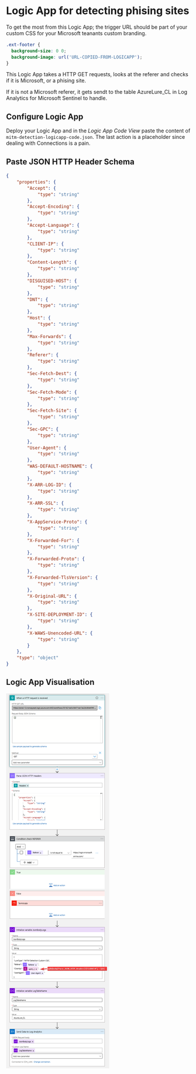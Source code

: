 # Logic App for detecting phising sites

To get the most from this Logic App; the trigger URL should be part of your custom CSS for your Microsoft teanants custom branding.

```css
.ext-footer {
  background-size: 0 0;
  background-image: url('URL-COPIED-FROM-LOGICAPP');
}
```

This Logic App takes a HTTP GET requests, looks at the referer and checks if it is Microsoft, or a phising site.

If it is not a Microsoft referer, it gets sendt to the table AzureLure_CL in Log Analytics for Microsoft Sentinel to handle. 

## Configure Logic App

Deploy your Logic App and in the *Logic App Code View* paste the content of `mitm-detection-logicapp-code.json`. The last action is a placeholder since dealing with Connections is a pain.

## Paste JSON HTTP Header Schema

```json
{
    "properties": {
        "Accept": {
            "type": "string"
        },
        "Accept-Encoding": {
            "type": "string"
        },
        "Accept-Language": {
            "type": "string"
        },
        "CLIENT-IP": {
            "type": "string"
        },
        "Content-Length": {
            "type": "string"
        },
        "DISGUISED-HOST": {
            "type": "string"
        },
        "DNT": {
            "type": "string"
        },
        "Host": {
            "type": "string"
        },
        "Max-Forwards": {
            "type": "string"
        },
        "Referer": {
            "type": "string"
        },
        "Sec-Fetch-Dest": {
            "type": "string"
        },
        "Sec-Fetch-Mode": {
            "type": "string"
        },
        "Sec-Fetch-Site": {
            "type": "string"
        },
        "Sec-GPC": {
            "type": "string"
        },
        "User-Agent": {
            "type": "string"
        },
        "WAS-DEFAULT-HOSTNAME": {
            "type": "string"
        },
        "X-ARR-LOG-ID": {
            "type": "string"
        },
        "X-ARR-SSL": {
            "type": "string"
        },
        "X-AppService-Proto": {
            "type": "string"
        },
        "X-Forwarded-For": {
            "type": "string"
        },
        "X-Forwarded-Proto": {
            "type": "string"
        },
        "X-Forwarded-TlsVersion": {
            "type": "string"
        },
        "X-Original-URL": {
            "type": "string"
        },
        "X-SITE-DEPLOYMENT-ID": {
            "type": "string"
        },
        "X-WAWS-Unencoded-URL": {
            "type": "string"
        }
    },
    "type": "object"
}
```

## Logic App Visualisation

![Visualisation of Logic App steps](./mitm-detection-logicapp.png)